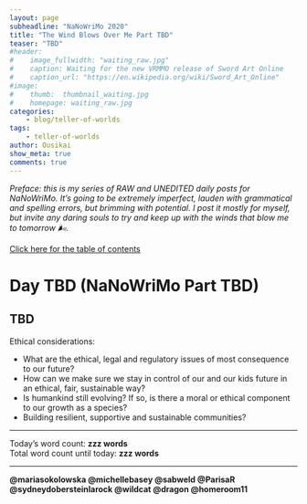 ```yaml
---
layout: page
subheadline: "NaNoWriMo 2020"
title: "The Wind Blows Over Me Part TBD"
teaser: "TBD"
#header:
#    image_fullwidth: "waiting_raw.jpg"
#    caption: Waiting for the new VRMMO release of Sword Art Online
#    caption_url: "https://en.wikipedia.org/wiki/Sword_Art_Online"
#image:
#    thumb:  thumbnail_waiting.jpg
#    homepage: waiting_raw.jpg
categories:
    - blog/teller-of-worlds
tags:   
    - teller-of-worlds
author: Ousikai
show_meta: true
comments: true
---
```

*Preface: this is my series of RAW and UNEDITED daily posts for NaNoWriMo. It’s going to be extremely imperfect, lauden with grammatical and spelling errors, but brimming with potential. I post it mostly for myself, but invite any daring souls to try and keep up with the winds that blow me to tomorrow :wind_face:.*

[Click here for the table of contents]({{site.baseurl}}/blog/teller-of-worlds/the-wind-blows-over-me-table-of-contents) <br/>

# Day TBD (NaNoWriMo Part TBD)     
## TBD

Ethical considerations:
* What are the ethical, legal and regulatory issues of most consequence to our future? 
* How can we make sure we stay in control of our and our kids future in an ethical, fair, sustainable way? 
* Is humankind still evolving? If so, is there a moral or ethical component to our growth as a species? 
* Building resilient, supportive and sustainable communities?

---

Today’s word count: **zzz words** <br/>
Total word count until today: **zzz words** <br/>

-----

**@mariasokolowska @michellebasey @sabweld @ParisaR @sydneydobersteinlarock @wildcat @dragon @homeroom11**